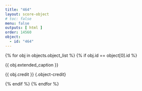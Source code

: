 ```yaml
---
title: "464"
layout: score-object
# toc: false
menu: false
outputs: [ html ]
order: 14560
object:
  - id: "464"
---
```


{% for obj in objects.object_list %}
{% if obj.id == object[0].id %}

{{ obj.extended_caption }}

{{ obj.credit }} {.object-credit}

{% endif %}
{% endfor %}
